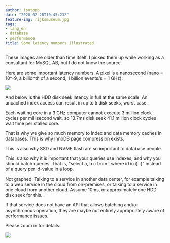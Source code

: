 ```yaml
---
author: isotopp
date: "2020-02-28T10:45:23Z"
feature-img: rijksmuseum.jpg
tags:
- lang_en
- database
- performance
title: Some latency numbers illustrated
---
```

These images are older than time itself. I picked them up while working as a consultant for MySQL AB, but I do not know the source.

Here are some important latency numbers. A pixel is a nanosecond (nano = 10^-9, a billionth of a second, 1 billion events/s = 1 GHz):

![](https://blog.koehntopp.info/uploads/2020/02/latency-top.gif)

And below is the HDD disk seek latency in full at the same scale. An uncached index access can result in up to 5 disk seeks, worst case.

Each waiting core in a 3 GHz computer cannot execute 3 million clock cycles per millisecond wait, so 13.7ms disk seek 41.1 million clock cycles wait time per stalled core.

That is why we give so much memory to index and data memory caches in databases. This is why InnoDB page compression exists.

This is also why SSD and NVME flash are so important to database people.

This is also why it is important that your queries use indexes, and why you should batch queries. That is, "select a, b c from t where id in (...)" instead of a query per id-value in a loop.

Not graphed: Talking to a service in another data center, for example talking to a web service in the cloud from on-premises, or talking to a service in one cloud from another cloud. Assume 10ms, or approximately one HDD disk seek for this.

If that service does not have an API that allows batching and/or asynchronous operation, they are maybe not entirely appropriately aware of performance issues.

Please zoom in for details:

![](https://blog.koehntopp.info/uploads/2020/02/latency.gif)
